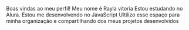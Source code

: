 Boas vindas ao meu perfil!
Meu nome é Rayla vitoria 
Estou estudando no Alura.
Estou me desenvolvendo no JavaScript
Ultilizo esse espaço para minha organização e compartilhando dos meus projetos desenvolvidos



